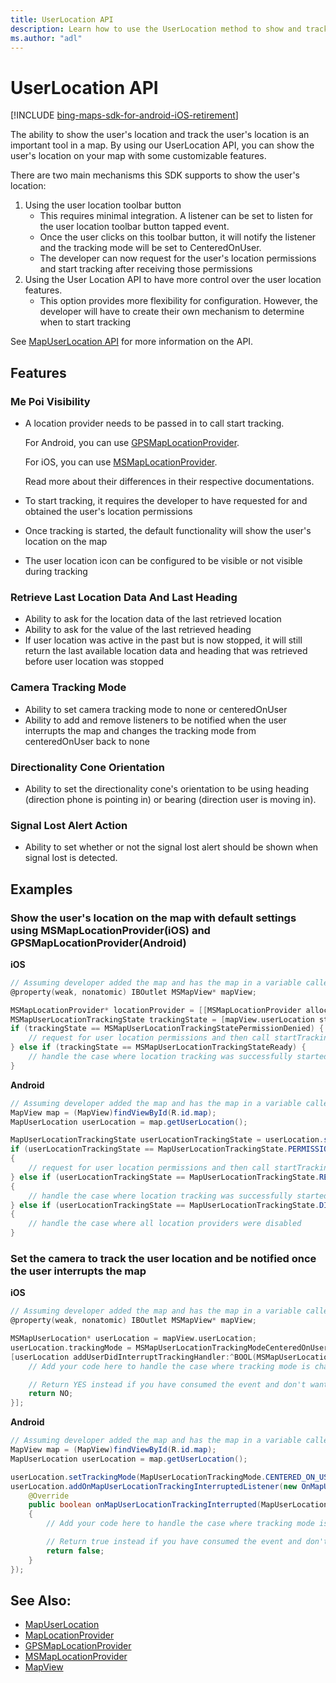 ```yaml
---
title: UserLocation API
description: Learn how to use the UserLocation method to show and track a user's location.
ms.author: "adl"
---
```


# UserLocation API

[!INCLUDE [bing-maps-sdk-for-android-iOS-retirement](../../includes/bing-maps-sdk-for-android-iOS-retirement.md)]

The ability to show the user's location and track the user's location is an important tool in a map. By using our UserLocation API, you can show the user's location on your map with some customizable features.

There are two main mechanisms this SDK supports to show the user's location:

1. Using the user location toolbar button
    * This requires minimal integration. A listener can be set to listen for the user location toolbar button tapped event.
    * Once the user clicks on this toolbar button, it will notify the listener and the tracking mode will be set to CenteredOnUser.
    * The developer can now request for the user's location permissions and start tracking after receiving those permissions
2. Using the User Location API to have more control over the user location features.
    * This option provides more flexibility for configuration. However, the developer will have to create their own mechanism to determine when to start tracking

See [MapUserLocation API](../map-control-api/mapuserlocation-class.md) for more information on the API.

## Features

### Me Poi Visibility
* A location provider needs to be passed in to call start tracking.
  
  For Android, you can use [GPSMapLocationProvider](../map-control-api/android/gpsmaplocationprovider-class.md). 
 
  For iOS, you can use [MSMapLocationProvider](../map-control-api/ios/msmaplocationprovider-class.md). 
  
  Read more about their differences in their respective documentations.
* To start tracking, it requires the developer to have requested for and obtained the user's location permissions
* Once tracking is started, the default functionality will show the user's location on the map
* The user location icon can be configured to be visible or not visible during tracking

### Retrieve Last Location Data And Last Heading
* Ability to ask for the location data of the last retrieved location
* Ability to ask for the value of the last retrieved heading
* If user location was active in the past but is now stopped, it will still return the last available location data and heading that was retrieved before user location was stopped


### Camera Tracking Mode

* Ability to set camera tracking mode to none or centeredOnUser
* Ability to add and remove listeners to be notified when the user interrupts the map and changes the tracking mode from centeredOnUser back to none

### Directionality Cone Orientation
* Ability to set the directionality cone's orientation to be using heading (direction phone is pointing in) or bearing (direction user is moving in).

### Signal Lost Alert Action
* Ability to set whether or not the signal lost alert should be shown when signal lost is detected.

## Examples

### Show the user's location on the map with default settings using MSMapLocationProvider(iOS) and GPSMapLocationProvider(Android)

**iOS**

```objectivec
// Assuming developer added the map and has the map in a variable called mapView like below
@property(weak, nonatomic) IBOutlet MSMapView* mapView;

MSMapLocationProvider* locationProvider = [[MSMapLocationProvider alloc] init]
MSMapUserLocationTrackingState trackingState = [mapView.userLocation startTrackingWithLocationProvider:locationProvider]
if (trackingState == MSMapUserLocationTrackingStatePermissionDenied) {
	// request for user location permissions and then call startTracking again
} else if (trackingState == MSMapUserLocationTrackingStateReady) {
	// handle the case where location tracking was successfully started
}
```

**Android**

```java
// Assuming developer added the map and has the map in a variable called map like below
MapView map = (MapView)findViewById(R.id.map);
MapUserLocation userLocation = map.getUserLocation();

MapUserLocationTrackingState userLocationTrackingState = userLocation.startTracking(new GPSMapLocationProvider.Builder(getApplicationContext()).build());
if (userLocationTrackingState == MapUserLocationTrackingState.PERMISSION_DENIED)
{
    // request for user location permissions and then call startTracking again
} else if (userLocationTrackingState == MapUserLocationTrackingState.READY)
{
    // handle the case where location tracking was successfully started
} else if (userLocationTrackingState == MapUserLocationTrackingState.DISABLED)
{
	// handle the case where all location providers were disabled
}
```

### Set the camera to track the user location and be notified once the user interrupts the map

**iOS**

```objectivec
// Assuming developer added the map and has the map in a variable called mapView like below
@property(weak, nonatomic) IBOutlet MSMapView* mapView;

MSMapUserLocation* userLocation = mapView.userLocation;
userLocation.trackingMode = MSMapUserLocationTrackingModeCenteredOnUser;
[userLocation addUserDidInterruptTrackingHandler:^BOOL(MSMapUserLocationTrackingInterruptedEventArgs* e){
	// Add your code here to handle the case where tracking mode is changed back to MSMapUserLocationTrackingModeNone

	// Return YES instead if you have consumed the event and don't want other handlers to be notified
	return NO;
}];
```

**Android**

```java
// Assuming developer added the map and has the map in a variable called map like below
MapView map = (MapView)findViewById(R.id.map);
MapUserLocation userLocation = map.getUserLocation();

userLocation.setTrackingMode(MapUserLocationTrackingMode.CENTERED_ON_USER);
userLocation.addOnMapUserLocationTrackingInterruptedListener(new OnMapUserLocationTrackingInterruptedListener() {
    @Override
    public boolean onMapUserLocationTrackingInterrupted(MapUserLocationTrackingInterruptedEventArgs e)
    {
        // Add your code here to handle the case where tracking mode is changed back to MapUserLocationTrackingMode.NONE

        // Return true instead if you have consumed the event and don't want other listeners to be notified
        return false;
    }
});
```



## See Also:

* [MapUserLocation](../map-control-api/mapuserlocation-class.md)
* [MapLocationProvider](../map-control-api/android/maplocationprovider-class.md)
* [GPSMapLocationProvider](../map-control-api/android/gpsmaplocationprovider-class.md)
* [MSMapLocationProvider](../map-control-api/ios/msmaplocationprovider-class.md)
* [MapView](../map-control-api/mapview-class.md)
